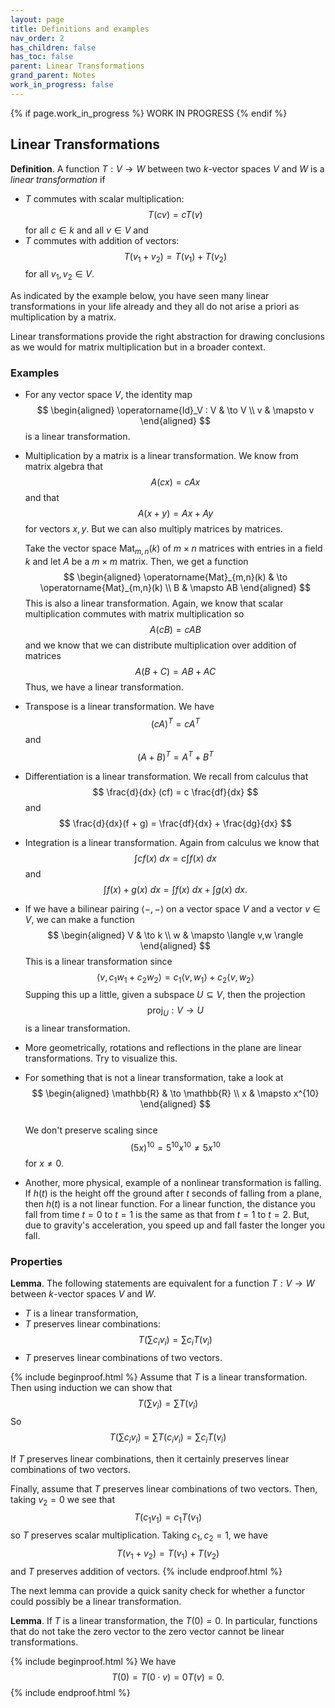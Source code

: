 ```yaml
---
layout: page
title: Definitions and examples
nav_order: 2
has_children: false
has_toc: false
parent: Linear Transformations
grand_parent: Notes
work_in_progress: false
---
```


{% if page.work_in_progress %}
    WORK IN PROGRESS
{% endif %}

## Linear Transformations

**Definition**. A function $T: V \to W$ between two $k$-vector spaces 
$V$ and $W$ is a _linear transformation_ if 
- $T$ commutes with scalar multiplication: 
$$
    T(cv) = cT(v) 
$$
for all $c \in k$ and all $v \in V$ and 
- $T$ commutes with addition of vectors:
$$
    T(v_1 + v_2) = T(v_1) + T(v_2)
$$
for all $v_1,v_2 \in V$. 

As indicated by the example below, you have seen many linear transformations 
in your life already and they all do not arise a priori as multiplication 
by a matrix. 

Linear transformations provide the right abstraction for drawing conclusions 
as we would for matrix multiplication but in a broader context. 

### Examples 

- For any vector space $V$, the identity map 
$$
    \begin{aligned}
        \operatorname{Id}_V : V & \to V \\
        v & \mapsto v
    \end{aligned}
$$
is a linear transformation. 

- Multiplication by a matrix is a linear transformation. We know from 
matrix algebra that 
$$
    A(cx) = cAx
$$
and that 
$$
    A(x + y) = Ax + Ay
$$
for vectors $x,y$. But we can also multiply matrices by matrices. 

    Take the vector space $\operatorname{Mat}_{m,n}(k)$ of $m \times n$ 
    matrices with entries in a field $k$ and let $A$ be a $m \times m$ matrix. Then, 
    we get a function
    $$
        \begin{aligned}
            \operatorname{Mat}_{m,n}(k)  & \to \operatorname{Mat}_{m,n}(k)  \\
            B & \mapsto AB
        \end{aligned}
    $$
    This is also a linear transformation. Again, we know that scalar multiplication 
    commutes with matrix multiplication so 
    $$
        A(cB) = cAB
    $$
    and we know that we can distribute multiplication over addition of matrices 
    $$
        A(B+C) = AB + AC
    $$
    Thus, we have a linear transformation. 

- Transpose is a linear transformation. We have 
$$
    (cA)^T = cA^T
$$
and 
$$
    (A+B)^T = A^T + B^T
$$

- Differentiation is a linear transformation. We recall from calculus that 
$$
    \frac{d}{dx} (cf) = c \frac{df}{dx}
$$
and 
$$
    \frac{d}{dx}(f + g) = \frac{df}{dx} + \frac{dg}{dx}
$$

- Integration is a linear transformation. Again from calculus we know that 
$$
    \int cf(x) \ dx = c \int f(x) \ dx 
$$
and 
$$
    \int f(x) + g(x) \ dx = \int f(x) \ dx + \int g(x) \ dx. 
$$

- If we have a bilinear pairing $\langle -,- \rangle$ on a vector space $V$ and 
a vector $v \in V$, we can make a function 
$$
    \begin{aligned}
        V & \to k \\
        w & \mapsto \langle v,w \rangle 
    \end{aligned}
$$
This is a linear transformation since 
$$
    \langle v, c_1w_1 + c_2w_2 \rangle = c_1 \langle v,w_1 \rangle + c_2 \langle v,w_2 \rangle 
$$
Supping this up a little, given a subspace $U \subseteq V$, then the projection 
$$
    \operatorname{proj}_U : V \to U
$$
is a linear transformation. 

- More geometrically, rotations and reflections in the plane are linear transformations. Try 
to visualize this. 

- For something that is not a linear transformation, take a look at 
$$
    \begin{aligned}
    \mathbb{R} & \to \mathbb{R} \\
    x & \mapsto x^{10}
    \end{aligned}
$$  
We don't preserve scaling since 
$$
    (5x)^{10} = 5^{10} x^{10} \neq 5 x^{10}
$$
for $x \neq 0$. 

- Another, more physical, example of a nonlinear transformation is falling. If $h(t)$ is the 
height off the ground after $t$ seconds of falling from a plane, then $h(t)$ is a not linear 
function. For a linear function, the distance you fall from time $t = 0$ to $t=1$ is the same 
as that from $t=1$ to $t=2$. But, due to gravity's acceleration, you speed up and fall faster 
the longer you fall. 


### Properties

**Lemma**. The following statements are equivalent for a function $T: V \to W$ between 
$k$-vector spaces $V$ and $W$.
- $T$ is a linear transformation,
- $T$ preserves linear combinations:
$$
    T\left( \sum c_i v_i \right) = \sum c_iT(v_i)
$$
- $T$ preserves linear combinations of two vectors. 

{% include beginproof.html %}
Assume that $T$ is a linear transformation. Then using induction we can show that 
$$
    T(\sum v_i) = \sum T(v_i)
$$
So 
$$
    T(\sum c_i v_i) = \sum T(c_iv_i) = \sum c_iT(v_i)
$$

If $T$ preserves linear combinations, then it certainly preserves linear combinations 
of two vectors. 

Finally, assume that $T$ preserves linear combinations of two vectors. Then, 
taking $v_2 = 0$ we see that 
$$
    T(c_1v_1) = c_1T(v_1)
$$
so $T$ preserves scalar multiplication. Taking $c_1,c_2 = 1$, we have 
$$
    T(v_1 + v_2) = T(v_1) + T(v_2)
$$
and $T$ preserves addition of vectors. 
{% include endproof.html %}

The next lemma can provide a quick sanity check for whether a functor could possibly be a
linear transformation. 

**Lemma**. If $T$ is a linear transformation, the $T(0) = 0$. In particular, functions 
that do not take the zero vector to the zero vector cannot be linear transformations. 

{% include beginproof.html %}
We have 
$$
    T(0) = T(0\cdot v) = 0 T(v) = 0. 
$$
{% include endproof.html %}